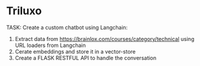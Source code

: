 # Triluxo

TASK:
Create a custom chatbot using Langchain:
1. Extract data from https://brainlox.com/courses/category/technical
using URL loaders from Langchain
2. Cerate embeddings and store it in a vector-store
3. Create a FLASK RESTFUL API to handle the conversation
